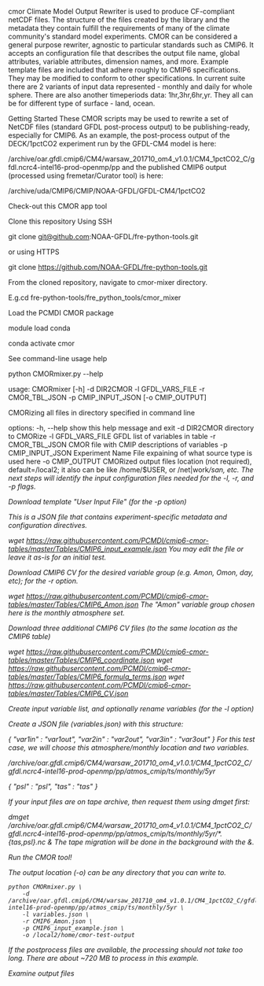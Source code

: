 cmor
Climate Model Output Rewriter is used to produce CF-compliant netCDF files. The structure of the files created by the library and the metadata they contain fulfill the requirements of many of the climate community's standard model experiments.
CMOR can be considered a general purpose rewriter, agnostic to particular standards such as CMIP6. It accepts an configuration file that describes the output file name, global attributes, variable attributes, dimension names, and more. Example template files are included that adhere roughly to CMIP6 specifications. They may be modified to conform to other specifications.
In current suite there are 2 variants of input data represented - monthly and daily for whole sphere. There are also another timeperiods data: 1hr,3hr,6hr,yr. They all can be for different type of surface - land, ocean.

Getting Started
These CMOR scripts may be used to rewrite a set of NetCDF files (standard GFDL post-process output) to be publishing-ready,
especially for CMIP6. As an example, the post-process output of the DECK/1pctCO2 experiment run by the GFDL-CM4 model is here:

/archive/oar.gfdl.cmip6/CM4/warsaw_201710_om4_v1.0.1/CM4_1pctCO2_C/gfdl.ncrc4-intel16-prod-openmp/pp
and the published CMIP6 output (processed using fremetar/Curator tool) is here:

/archive/uda/CMIP6/CMIP/NOAA-GFDL/GFDL-CM4/1pctCO2

Check-out this CMOR app tool


Clone this repository
Using SSH 

git clone git@github.com:NOAA-GFDL/fre-python-tools.git

or using HTTPS

git clone https://github.com/NOAA-GFDL/fre-python-tools.git

From the cloned repository, navigate to cmor-mixer directory.

E.g.cd fre-python-tools/fre_python_tools/cmor_mixer

Load the PCMDI CMOR package

module load conda

conda activate cmor

See command-line usage help

python CMORmixer.py --help 

usage: CMORmixer [-h] -d DIR2CMOR -l GFDL_VARS_FILE -r CMOR_TBL_JSON -p CMIP_INPUT_JSON [-o CMIP_OUTPUT]

CMORizing all files in directory specified in command line

options:
  -h, --help          show this help message and exit
  -d DIR2CMOR         directory to CMORize
  -l GFDL_VARS_FILE   GFDL list of variables in table
  -r CMOR_TBL_JSON    CMOR file with CMIP descriptions of variables
  -p CMIP_INPUT_JSON  Experiment Name File expaining of what source type is used here
  -o CMIP_OUTPUT      CMORized output files location (not required), default=/local2; it also can be like /home/$USER, or
                      /net|work<i>/san, etc.
The next steps will identify the input configuration files needed for the -l, -r, and -p flags.

Download template "User Input File" (for the -p option)

This is a JSON file that contains experiment-specific metadata and configuration directives.

wget https://raw.githubusercontent.com/PCMDI/cmip6-cmor-tables/master/Tables/CMIP6_input_example.json
You may edit the file or leave it as-is for an initial test.

Download CMIP6 CV for the desired variable group (e.g. Amon, Omon, day, etc); for the -r option.


wget https://raw.githubusercontent.com/PCMDI/cmip6-cmor-tables/master/Tables/CMIP6_Amon.json
The "Amon" variable group chosen here is the monthly atmosphere set.

Download three additional CMIP6 CV files (to the same location as the CMIP6 table)


wget https://raw.githubusercontent.com/PCMDI/cmip6-cmor-tables/master/Tables/CMIP6_coordinate.json
wget https://raw.githubusercontent.com/PCMDI/cmip6-cmor-tables/master/Tables/CMIP6_formula_terms.json
wget https://raw.githubusercontent.com/PCMDI/cmip6-cmor-tables/master/Tables/CMIP6_CV.json

Create input variable list, and optionally rename variables (for the -l option)

Create a JSON file (variables.json) with this structure:

{
    "var1in" : "var1out",
    "var2in" : "var2out",
    "var3in" : "var3out"
}
For this test case, we will choose this atmosphere/monthly location and two variables.

/archive/oar.gfdl.cmip6/CM4/warsaw_201710_om4_v1.0.1/CM4_1pctCO2_C/gfdl.ncrc4-intel16-prod-openmp/pp/atmos_cmip/ts/monthly/5yr

{
    "psl" : "psl",
    "tas" : "tas"
}

If your input files are on tape archive, then request them using dmget first:


dmget /archive/oar.gfdl.cmip6/CM4/warsaw_201710_om4_v1.0.1/CM4_1pctCO2_C/gfdl.ncrc4-intel16-prod-openmp/pp/atmos_cmip/ts/monthly/5yr/*.{tas,psl}.nc &
The tape migration will be done in the background with the &.

Run the CMOR tool!

The output location (-o) can be any directory that you can write to.

    python CMORmixer.py \
        -d /archive/oar.gfdl.cmip6/CM4/warsaw_201710_om4_v1.0.1/CM4_1pctCO2_C/gfdl.ncrc4-intel16-prod-openmp/pp/atmos_cmip/ts/monthly/5yr \
        -l variables.json \
        -r CMIP6_Amon.json \
        -p CMIP6_input_example.json \
        -o /local2/home/cmor-test-output
If the postprocess files are available, the processing should not take too long. There are about ~720 MB to process in this example.

Examine output files
